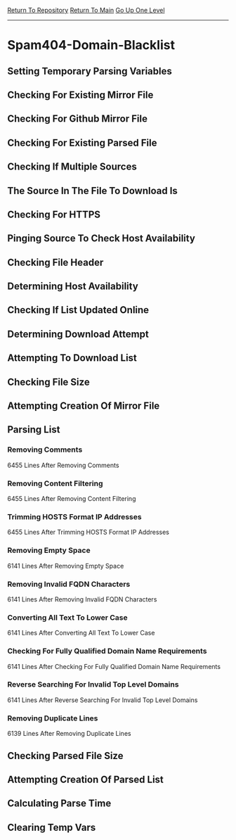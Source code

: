 [Return To Repository](https://github.com/deathbybandaid/piholeparser/)
[Return To Main](https://github.com/deathbybandaid/piholeparser/blob/master/RecentRunLogs/Mainlog.md)
[Go Up One Level](https://github.com/deathbybandaid/piholeparser/blob/master/RecentRunLogs/TopLevelScripts/30-Processing-Blacklists.md)
____________________________________
# Spam404-Domain-Blacklist
## Setting Temporary Parsing Variables
## Checking For Existing Mirror File
## Checking For Github Mirror File
## Checking For Existing Parsed File
## Checking If Multiple Sources
## The Source In The File To Download Is
## Checking For HTTPS
## Pinging Source To Check Host Availability
## Checking File Header
## Determining Host Availability
## Checking If List Updated Online
## Determining Download Attempt
## Attempting To Download List
## Checking File Size
## Attempting Creation Of Mirror File
## Parsing List
### Removing Comments
6455 Lines After Removing Comments
### Removing Content Filtering
6455 Lines After Removing Content Filtering
### Trimming HOSTS Format IP Addresses
6455 Lines After Trimming HOSTS Format IP Addresses
### Removing Empty Space
6141 Lines After Removing Empty Space
### Removing Invalid FQDN Characters
6141 Lines After Removing Invalid FQDN Characters
### Converting All Text To Lower Case
6141 Lines After Converting All Text To Lower Case
### Checking For Fully Qualified Domain Name Requirements
6141 Lines After Checking For Fully Qualified Domain Name Requirements
### Reverse Searching For Invalid Top Level Domains
6141 Lines After Reverse Searching For Invalid Top Level Domains
### Removing Duplicate Lines
6139 Lines After Removing Duplicate Lines
## Checking Parsed File Size
## Attempting Creation Of Parsed List
## Calculating Parse Time
## Clearing Temp Vars
